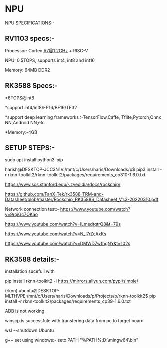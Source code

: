 # NPU

NPU SPECIFICATIONS:-

RV1103 specs:-
----------------
Processor: Cortex A7@1.2GHz + RISC-V

NPU: 0.5TOPS, supports int4, int8 and int16

Memory: 64MB DDR2

RK3588 Specs:-
--------------


*6TOPS@int8

*support int4/int8/FP16/BF16/TF32

*support deep learning  frameworks :-TensorFlow,Caffe,
     Tflite,Pytorch,Onnx NN,Android NN,etc

*Memory:-4GB


SETUP STEPS:-
------------
sudo apt install python3-pip


harish@DESKTOP-JCC3N1V:/mnt/c/Users/haris/Downloads/p$ pip3 install -r rknn-toolkit2/rknn-toolkit2/packages/requirements_cp310-1.6.0.txt


https://www.scs.stanford.edu/~zyedidia/docs/rockchip/


https://github.com/FanX-Tek/rk3588-TRM-and-Datasheet/blob/master/Rockchip_RK3588S_Datasheet_V1.3-20220310.pdf



Network connection test:-
https://www.youtube.com/watch?v=9rojGc7OKao

https://www.youtube.com/watch?v=ILmedtqtrQ8&t=79s

https://www.youtube.com/watch?v=N_l7rZeAxKs

https://www.youtube.com/watch?v=DMWD7wfhgNY&t=102s

RK3588 details:-
-----------------



installation sucefull with 

pip install rknn-toolkit2 -i https://mirrors.aliyun.com/pypi/simple/



(rknn) ubuntu@DESKTOP-MLTHVPE:/mnt/c/Users/haris/Downloads/p/Projects/p/rknn-toolkit2$ pip install -r rknn-toolkit2/packages/requirements_cp39-1.6.0.txt




ADB is not working

winscp is successfule with transfering data from pc to target board


wsl --shutdown Ubuntu

g++ set using windows:- setx PATH "%PATH%;D:\mingw64\bin"



